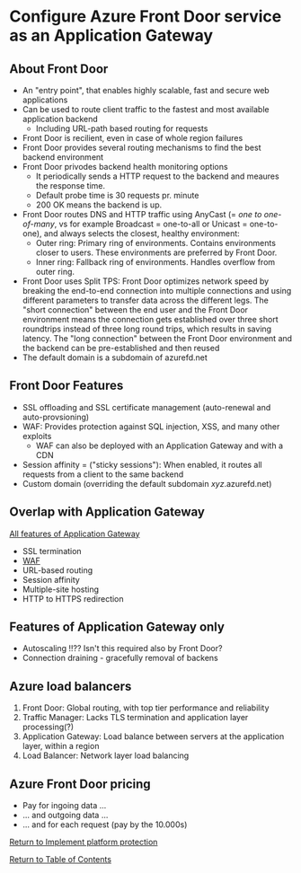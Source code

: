 # Configure Azure Front Door service as an Application Gateway

## About Front Door

* An "entry point", that enables highly scalable, fast and secure web applications
* Can be used to route client traffic to the fastest and most available application backend
   * Including URL-path based routing for requests
* Front Door is recilient, even in case of whole region failures
* Front Door provides several routing mechanisms to find the best backend environment
* Front Door privodes backend health monitoring options
   * It periodically sends a HTTP request to the backend and meaures the response time.
   * Default probe time is 30 requests pr. minute
   * 200 OK means the backend is up.
* Front Door routes DNS and HTTP traffic using AnyCast (= *one to one-of-many*, vs for example Broadcast = one-to-all or Unicast = one-to-one), and always selects the closest, healthy environment:
   * Outer ring: Primary ring of environments. Contains environments closer to users. These environments are preferred by Front Door.
   * Inner ring: Fallback ring of environments. Handles overflow from outer ring.
* Front Door uses Split TPS: Front Door optimizes network speed by breaking the end-to-end connection into multiple connections and using different parameters to transfer data across the different legs. The "short connection" between the end user and the Front Door environment means the connection gets established over three short roundtrips instead of three long round trips, which results in saving latency. The "long connection" between the Front Door environment and the backend can be pre-established and then reused
* The default domain is a subdomain of azurefd.net

## Front Door Features

* SSL offloading and SSL certificate management (auto-renewal and auto-provsioning)
* WAF: Provides protection against SQL injection, XSS, and many other exploits
   * WAF can also be deployed with an Application Gateway and with a CDN
* Session affinity = ("sticky sessions"): When enabled, it routes all requests from a client to the same backend
* Custom domain (overriding the default subdomain *xyz*.azurefd.net)

## Overlap with Application Gateway

[All features of Application Gateway](https://docs.microsoft.com/en-us/azure/application-gateway/features)

* SSL termination
* [WAF](15-Configure%20a%20Web%20Application%20Firewall%20(WAF)%20on%20Azure%20Application%20Gateway.md)
* URL-based routing
* Session affinity
* Multiple-site hosting
* HTTP to HTTPS redirection

## Features of Application Gateway only

* Autoscaling !!?? Isn't this required also by Front Door?
* Connection draining - gracefully removal of backens

## Azure load balancers

1. Front Door: Global routing, with top tier performance and reliability
1. Traffic Manager: Lacks TLS termination and application layer processing(?)
1. Application Gateway: Load balance between servers at the application layer, within a region
1. Load Balancer: Network layer load balancing

## Azure Front Door pricing
* Pay for ingoing data ...
* ... and outgoing data ...
* ... and for each request (pay by the 10.000s)


[Return to Implement platform protection](README.md)

[Return to Table of Contents](../README.md)